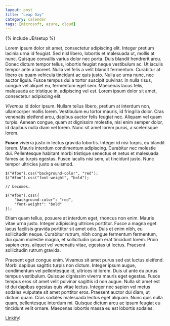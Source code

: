```yaml
---
layout: post
title: "Leap Day"
category: calendar
tags: [microsoft, azure, cloud]
---
```

{% include JB/setup %}

Lorem ipsum dolor sit amet, consectetur adipiscing elit. Integer pretium lacinia urna id feugiat. Sed nisl libero, lobortis et malesuada ut, mollis at nunc. Quisque convallis varius dolor nec porta. Duis blandit hendrerit arcu. Donec dictum tempor tellus, lobortis feugiat neque vestibulum ac. Ut iaculis tempor ante a laoreet. Nulla vel felis a velit blandit fermentum. Curabitur at libero eu quam vehicula tincidunt ac quis justo. Nulla ac urna nunc, nec auctor ligula. Fusce tempus dui a tortor suscipit pulvinar. In nulla risus, congue vel aliquet eu, fermentum eget sem. Maecenas lacus felis, malesuada ac tristique in, adipiscing vel est. Lorem ipsum dolor sit amet, consectetur adipiscing elit.

*Vivamus* id dolor ipsum. Nullam tellus libero, pretium at interdum non, ullamcorper mollis lorem. Vestibulum eu tortor mauris, id fringilla dolor. Cras venenatis eleifend arcu, dapibus auctor felis feugiat nec. Aliquam vel quam turpis. Aenean congue, quam at dignissim molestie, nisi enim semper dolor, id dapibus nulla diam vel lorem. Nunc sit amet lorem purus, a scelerisque lorem.

**Fusce** viverra justo in lectus gravida lobortis. Integer id nisi turpis, eu blandit lorem. Mauris interdum condimentum adipiscing. Curabitur nec molestie dui. Pellentesque habitant morbi tristique senectus et netus et malesuada fames ac turpis egestas. Fusce iaculis nisi sem, ut tincidunt justo. Nunc tempor ultricies justo a euismod.

    $("#foo").css("background-color", "red");
    $("#foo").css("font-weight", "bold");

    // becomes:

    $("#foo").css({
        "background-color": "red",
        "font-weight": "bold"
    });

Etiam quam tellus, posuere at interdum eget, rhoncus non enim. Mauris vitae urna justo. Integer adipiscing ultrices porttitor. Fusce a magna eget lacus facilisis gravida porttitor sit amet odio. Duis et enim nibh, eu sollicitudin neque. Curabitur rutrum, nibh congue fermentum fermentum, dui quam molestie magna, et sollicitudin ipsum erat tincidunt lorem. Proin sapien eros, aliquet vel venenatis vitae, egestas ut lectus. Praesent sollicitudin rutrum gravida.

Praesent eget congue enim. Vivamus sit amet purus sed est luctus eleifend. Morbi dapibus sagittis turpis non dictum. Integer ipsum augue, condimentum vel pellentesque id, ultrices id lorem. Duis ut ante eu purus tempus vestibulum. Quisque dignissim viverra mauris eget egestas. Fusce tempus eros sit amet velit pulvinar sagittis id non augue. Nulla sit amet est id dui dapibus egestas quis vitae lectus. Integer nec sapien vel metus sodales vulputate sit amet porttitor eros. Praesent auctor dui diam, ut dictum quam. Cras sodales malesuada lectus eget aliquam. Nunc quis nulla quam, pellentesque interdum mi. Quisque dictum arcu ac ipsum feugiat eu tincidunt velit ornare. Maecenas lobortis massa eu est lobortis sodales.

[Linkify](http://www.google.com)!
